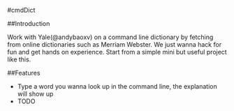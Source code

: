 #cmdDict

##Introduction

Work with Yale(@andybaoxv) on a command line dictionary by fetching from online dictionaries such as Merriam Webster. We
just wanna hack for fun and get hands on experience. Start from a simple mini but useful project like this.

##Features
* Type a word you wanna look up in the command line, the explanation will show up
* TODO
